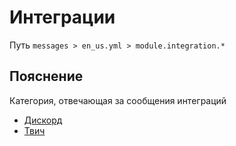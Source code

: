 # Интеграции
Путь `messages > en_us.yml > module.integration.*`

## Пояснение
Категория, отвечающая за сообщения интеграций
- [Дискорд](/ru/messages/en_us/module/integration/discord/)
- [Твич](/ru/messages/en_us/module/integration/twitch/)